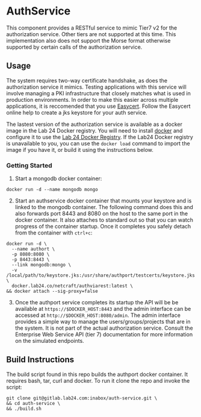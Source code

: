 # AuthService
This component provides a RESTful service to mimic Tier7 v2 for the authorization service.  Other tiers are not supported at this time.  This implementation also does not support the Morse format otherwise supported by certain calls of the authorization service.

## Usage
The system requires two-way certificate handshake, as does the authorization service it mimics. Testing applications with this service will involve managing a PKI infrastructure that closely matches what is used in production environments. In order to make this easier across multiple applications, it is reccomended that you use [Easycert](https://gitlab.lab24.com/netcraft/easycert). Follow the Easycert online help to create a jks keystore for your auth service.

The lastest version of the authorization service is available as a docker image in the Lab 24 Docker registry. You will need to install [docker](https://docs.docker.com/installation/) and configure it to use the [Lab 24 Docker Registry](http://docker.lab24.co). If the Lab24 Docker registry is unavailable to you, you can use the `docker load` command to import the image if you have it, or build it using the instructions below.

### Getting Started
1. Start a mongodb docker container:
```
docker run -d --name mongodb mongo
```

2. Start an authservice docker container that mounts your keystore and is linked to the mongodb container. The following command does this and also forwards port 8443 and 8080 on the host to the same port in the docker container. It also attaches to standard out so that you can watch progress of the container startup. Once it completes you safely detach from the container with `ctrl+c`:
```
docker run -d \
  --name authort \
  -p 8080:8080 \
  -p 8443:8443 \
  --link mongodb:mongo \
  -v /local/path/to/keystore.jks:/usr/share/authport/testcerts/keystore.jks \
  docker.lab24.co/netcraft/authviarest:latest \
&& docker attach --sig-proxy=false
```

3. Once the authport service completes its startup the API will be be available at `https://$DOCKER_HOST:8443` and the admin interface can be accessed at `http://$DOCKER_HOST:8080/admin`. The admin interface provides a simple way to manage the users/groups/projects that are in the system. It is not part of the actual authorization service. Consult the Enterprise Web Service API (tier 7) documentation for more information on the simulated endpoints.

## Build Instructions
The build script found in this repo builds the authport docker container. It requires bash, tar, curl and docker. To run it clone the repo and invoke the script:
```
git clone git@gitlab.lab24.com:inabox/auth-service.git \
&& cd auth-service \
&& ./build.sh
```
